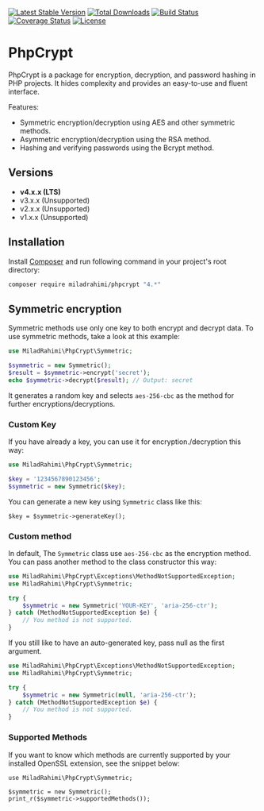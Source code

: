 [![Latest Stable Version](https://poser.pugx.org/miladrahimi/phpcrypt/v/stable)](https://packagist.org/packages/miladrahimi/phpcrypt)
[![Total Downloads](https://poser.pugx.org/miladrahimi/phpcrypt/downloads)](https://packagist.org/packages/miladrahimi/phpcrypt)
[![Build Status](https://travis-ci.org/miladrahimi/phpcrypt.svg?branch=master)](https://travis-ci.org/miladrahimi/phpcrypt)
[![Coverage Status](https://coveralls.io/repos/github/miladrahimi/phpcrypt/badge.svg?branch=master)](https://coveralls.io/github/miladrahimi/phpcrypt?branch=master)
[![License](https://poser.pugx.org/miladrahimi/phpcrypt/license)](https://packagist.org/packages/miladrahimi/phpcrypt)

# PhpCrypt

PhpCrypt is a package for encryption, decryption, and password hashing in PHP projects. It hides complexity and provides an easy-to-use and fluent interface.

Features:
* Symmetric encryption/decryption using AES and other symmetric methods.
* Asymmetric encryption/decryption using the RSA method.
* Hashing and verifying passwords using the Bcrypt method.

## Versions

* **v4.x.x (LTS)**
* v3.x.x (Unsupported)
* v2.x.x (Unsupported)
* v1.x.x (Unsupported)

## Installation

Install [Composer](https://getcomposer.org) and run following command in your project's root directory:

```bash
composer require miladrahimi/phpcrypt "4.*"
```

## Symmetric encryption

Symmetric methods use only one key to both encrypt and decrypt data. To use symmetric methods, take a look at this example:

```php
use MiladRahimi\PhpCrypt\Symmetric;

$symmetric = new Symmetric();
$result = $symmetric->encrypt('secret');
echo $symmetric->decrypt($result); // Output: secret
```

It generates a random key and selects `aes-256-cbc` as the method for further encryptions/decryptions.

### Custom Key

If you have already a key, you can use it for encryption./decryption this way:

```php
use MiladRahimi\PhpCrypt\Symmetric;

$key = '1234567890123456';
$symmetric = new Symmetric($key);
```

You can generate a new key using `Symmetric` class like this:

```
$key = $symmetric->generateKey();
```

### Custom method

In default, The `Symmetric` class use `aes-256-cbc` as the encryption method. You can pass another method to the class constructor this way:

```php
use MiladRahimi\PhpCrypt\Exceptions\MethodNotSupportedException;
use MiladRahimi\PhpCrypt\Symmetric;

try {
    $symmetric = new Symmetric('YOUR-KEY', 'aria-256-ctr');
} catch (MethodNotSupportedException $e) {
    // You method is not supported.
}
```

If you still like to have an auto-generated key, pass null as the first argument.

```php
use MiladRahimi\PhpCrypt\Exceptions\MethodNotSupportedException;
use MiladRahimi\PhpCrypt\Symmetric;

try {
    $symmetric = new Symmetric(null, 'aria-256-ctr');
} catch (MethodNotSupportedException $e) {
    // You method is not supported.
}
```

### Supported Methods

If you want to know which methods are currently supported by your installed OpenSSL extension, see the snippet below:

```
use MiladRahimi\PhpCrypt\Symmetric;

$symmetric = new Symmetric();
print_r($symmetric->supportedMethods());
```
